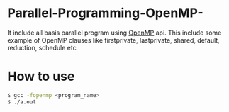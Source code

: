 # Parallel-Programming-OpenMP-

It include all basis parallel program using [OpenMP](http://www.openmp.org/) api.
This include some example of OpenMP clauses like firstprivate, lastprivate, shared, default, reduction, schedule etc


# How to use
```sh
$ gcc -fopenmp <program_name>
$ ./a.out
```
 
